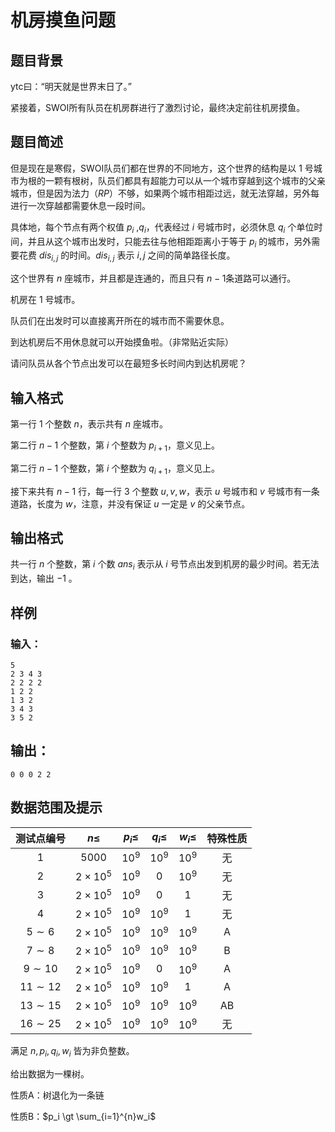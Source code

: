 # 机房摸鱼问题

## 题目背景

ytc曰：“明天就是世界末日了。”

紧接着，SWOI所有队员在机房群进行了激烈讨论，最终决定前往机房摸鱼。

## 题目简述

但是现在是寒假，SWOI队员们都在世界的不同地方，这个世界的结构是以 $1$ 号城市为根的一颗有根树，队员们都具有超能力可以从一个城市穿越到这个城市的父亲城市，但是因为法力（$RP$）不够，如果两个城市相距过远，就无法穿越，另外每进行一次穿越都需要休息一段时间。

具体地，每个节点有两个权值 $p_i$ ,$q_i$，代表经过 $i$ 号城市时，必须休息 $q_i$ 个单位时间，并且从这个城市出发时，只能去往与他相距距离小于等于 $p_i$ 的城市，另外需要花费 $dis_{i,j}$ 的时间。$dis_{i,j}$  表示 $i,j$ 之间的简单路径长度。

这个世界有 $n$ 座城市，并且都是连通的，而且只有 $n-1$条道路可以通行。

机房在 $1$ 号城市。

队员们在出发时可以直接离开所在的城市而不需要休息。

到达机房后不用休息就可以开始摸鱼啦。（非常贴近实际）

请问队员从各个节点出发可以在最短多长时间内到达机房呢？

## 输入格式

第一行 $1$ 个整数  $n$，表示共有 $n$ 座城市。

第二行 $n-1$ 个整数，第 $i$ 个整数为 $p_{i+1}$，意义见上。

第二行 $n-1$ 个整数，第 $i$ 个整数为 $q_{i+1}$，意义见上。

接下来共有 $n-1$ 行，每一行 $3$ 个整数 $u,v,w$，表示 $u$ 号城市和 $v$ 号城市有一条道路，长度为 $w$，注意，并没有保证 $u$ 一定是 $v$ 的父亲节点。

## 输出格式

共一行 $n$ 个整数，第 $i$ 个数 $ans_i$ 表示从 $i$ 号节点出发到机房的最少时间。若无法到达，输出 $-1$ 。

## 样例

### 输入：

```
5
2 3 4 3
2 2 2 2
1 2 2
1 3 2
3 4 3
3 5 2
```

## 输出：

```
0 0 0 2 2
```

## 数据范围及提示

| 测试点编号       | $n \leq$      | $p_i \leq$ | $q_i\leq$ | $w_i\leq$ | 特殊性质 |
|:-----------:|:-------------:|:----------:|:---------:|:---------:|:----:|
| $1$         | $5000$        | $10^{9}$   | $10^{9}$  | $10^{9}$  | 无    |
| $2$         | $2\times10^5$ | $10^{9}$   | $0$       | $10^{9}$  | 无    |
| $3$         | $2\times10^5$ | $10^{9}$   | $0$       | $1$       | 无    |
| $4$         | $2\times10^5$ | $10^{9}$   | $10^{9}$  | $1$       | 无    |
| $5 \sim 6$  | $2\times10^5$ | $10^{9}$   | $10^{9}$  | $10^{9}$  | A    |
| $7 \sim 8$  | $2\times10^5$ | $10^{9}$   | $10^{9}$  | $10^{9}$  | B    |
| $9 \sim 10$ | $2\times10^5$ | $10^{9}$   | $0$       | $10^{9}$  | A    |
| $11\sim 12$ | $2\times10^5$ | $10^{9}$   | $10^{9}$  | $1$       | A    |
| $13\sim15$  | $2\times10^5$ | $10^{9}$   | $10^{9}$  | $10^{9}$  | AB   |
| $16\sim 25$ | $2\times10^5$ | $10^{9}$   | $10^{9}$  | $10^{9}$  | 无    |

满足 $n,p_i,q_i,w_i$ 皆为非负整数。

给出数据为一棵树。

性质A：树退化为一条链

性质B：$p_i \gt \sum_{i=1}^{n}w_i$ 
